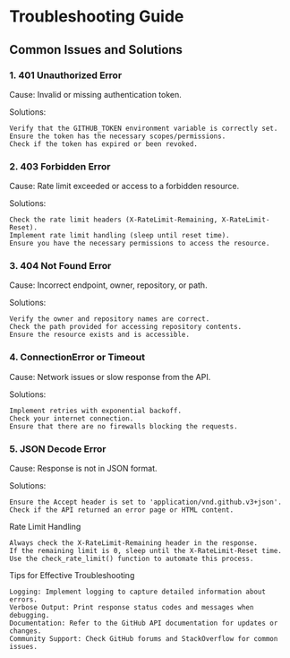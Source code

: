 # Troubleshooting Guide
## Common Issues and Solutions
### 1. 401 Unauthorized Error

Cause: Invalid or missing authentication token.

Solutions:

    Verify that the GITHUB_TOKEN environment variable is correctly set.
    Ensure the token has the necessary scopes/permissions.
    Check if the token has expired or been revoked.

### 2. 403 Forbidden Error

Cause: Rate limit exceeded or access to a forbidden resource.

Solutions:

    Check the rate limit headers (X-RateLimit-Remaining, X-RateLimit-Reset).
    Implement rate limit handling (sleep until reset time).
    Ensure you have the necessary permissions to access the resource.

### 3. 404 Not Found Error

Cause: Incorrect endpoint, owner, repository, or path.

Solutions:

    Verify the owner and repository names are correct.
    Check the path provided for accessing repository contents.
    Ensure the resource exists and is accessible.

### 4. ConnectionError or Timeout

Cause: Network issues or slow response from the API.

Solutions:

    Implement retries with exponential backoff.
    Check your internet connection.
    Ensure that there are no firewalls blocking the requests.

### 5. JSON Decode Error

Cause: Response is not in JSON format.

Solutions:

    Ensure the Accept header is set to 'application/vnd.github.v3+json'.
    Check if the API returned an error page or HTML content.

Rate Limit Handling

    Always check the X-RateLimit-Remaining header in the response.
    If the remaining limit is 0, sleep until the X-RateLimit-Reset time.
    Use the check_rate_limit() function to automate this process.

Tips for Effective Troubleshooting

    Logging: Implement logging to capture detailed information about errors.
    Verbose Output: Print response status codes and messages when debugging.
    Documentation: Refer to the GitHub API documentation for updates or changes.
    Community Support: Check GitHub forums and StackOverflow for common issues.